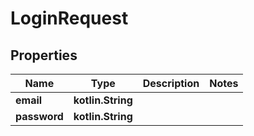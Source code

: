 
# LoginRequest

## Properties
Name | Type | Description | Notes
------------ | ------------- | ------------- | -------------
**email** | **kotlin.String** |  | 
**password** | **kotlin.String** |  | 



